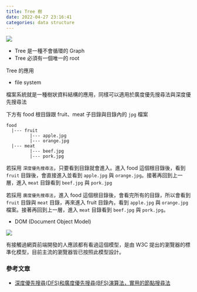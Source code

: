 ```yaml
---
title: Tree 樹
date: 2022-04-27 23:16:41
categories: data structure
---
```


![](https://www.geeksforgeeks.org/wp-content/uploads/binary-tree-to-DLL.png)

- Tree 是一種不會循環的 Graph
- Tree 必須有一個唯一的 root

Tree 的應用


- file system 

檔案系統就是一種樹狀資料結構的應用，同樣可以適用於廣度優先搜尋法與深度優先搜尋法

下方有 food 根目錄跟 fruit、meat 子目錄與目錄內的 `jpg` 檔案

```
food
  |--- fruit
         |--- apple.jpg
         |--- orange.jpg
  |--- meat
         |--- beef.jpg
         |--- pork.jpg
```

若採用 `深度優先搜尋法`，只要看到目錄就會進入。進入 food 這個根目錄後，看到 `fruit` 目錄後，會直接進入並看到 `apple.jpg` 與 `orange.jpg`。接著再回到上一層，進入 `meat` 目錄看到 `beef.jpg` 與 `pork.jpg`

若採用 `廣度優先搜尋法`，進入 food 這個根目錄後，會看完所有的目錄，所以會看到 `fruit` 目錄與 `meat` 目錄，再來進入 fruit 目錄內，看到 `apple.jpg` 與 `orange.jpg` 檔案。接著再回到上一層，進入 `meat` 目錄看到 `beef.jpg` 與 `pork.jpg`。

- DOM (Document Object Model)

![](https://i.imgur.com/h0HoGRC.png)


有接觸過網頁前端開發的人應該都有看過這個模型，是由 W3C 提出的瀏覽器的標準化模型，目前主流的瀏覽器皆已按照此模型設計。

### 參考文章
- [深度優先搜尋(DFS)和廣度優先搜尋(BFS)演算法，實用的節點搜尋法](https://magiclen.org/dfs-bfs)
